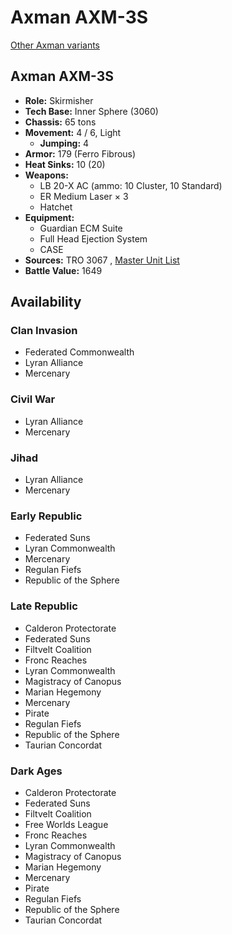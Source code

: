 # Axman AXM-3S 

[Other Axman variants](../axman.md) 

## Axman AXM-3S 

- **Role:** Skirmisher 
- **Tech Base:** Inner Sphere (3060) 
- **Chassis:** 65 tons 
- **Movement:** 4 / 6, Light 
  - **Jumping:** 4 
- **Armor:** 179 (Ferro Fibrous) 
- **Heat Sinks:** 10 (20) 
- **Weapons:** 
  - LB 20-X AC (ammo: 10 Cluster, 10 Standard) 
  - ER Medium Laser × 3 
  - Hatchet 
- **Equipment:** 
  - Guardian ECM Suite 
  - Full Head Ejection System 
  - CASE 
- **Sources:** TRO 3067 , [Master Unit List](http://masterunitlist.info/Unit/Details/186/axman-axm-3s) 
- **Battle Value:** 1649 

## Availability 

### Clan Invasion 

- Federated Commonwealth 
- Lyran Alliance 
- Mercenary 

### Civil War 

- Lyran Alliance 
- Mercenary 

### Jihad 

- Lyran Alliance 
- Mercenary 

### Early Republic 

- Federated Suns 
- Lyran Commonwealth 
- Mercenary 
- Regulan Fiefs 
- Republic of the Sphere 

### Late Republic 

- Calderon Protectorate 
- Federated Suns 
- Filtvelt Coalition 
- Fronc Reaches 
- Lyran Commonwealth 
- Magistracy of Canopus 
- Marian Hegemony 
- Mercenary 
- Pirate 
- Regulan Fiefs 
- Republic of the Sphere 
- Taurian Concordat 

### Dark Ages 

- Calderon Protectorate 
- Federated Suns 
- Filtvelt Coalition 
- Free Worlds League 
- Fronc Reaches 
- Lyran Commonwealth 
- Magistracy of Canopus 
- Marian Hegemony 
- Mercenary 
- Pirate 
- Regulan Fiefs 
- Republic of the Sphere 
- Taurian Concordat 

